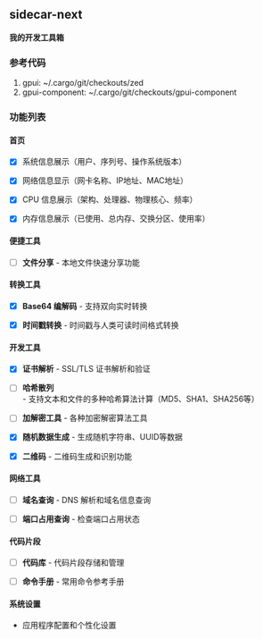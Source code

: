 ## sidecar-next

**我的开发工具箱**


### 参考代码

1. gpui: ~/.cargo/git/checkouts/zed
2. gpui-component: ~/.cargo/git/checkouts/gpui-component


### 功能列表


#### 首页
- [x] 系统信息展示（用户、序列号、操作系统版本）
- [x] 网络信息显示（网卡名称、IP地址、MAC地址）
- [x] CPU 信息展示（架构、处理器、物理核心、频率）
- [x] 内存信息展示（已使用、总内存、交换分区、使用率）


#### 便捷工具
- [ ] **文件分享** - 本地文件快速分享功能


#### 转换工具
- [x] **Base64 编解码** - 支持双向实时转换
- [x] **时间戳转换** - 时间戳与人类可读时间格式转换


#### 开发工具
- [x] **证书解析** - SSL/TLS 证书解析和验证
- [ ] **哈希散列** - 支持文本和文件的多种哈希算法计算（MD5、SHA1、SHA256等）
- [ ] **加解密工具** - 各种加密解密算法工具
- [x] **随机数据生成** - 生成随机字符串、UUID等数据
- [x] **二维码** - 二维码生成和识别功能


#### 网络工具
- [ ] **域名查询** - DNS 解析和域名信息查询
- [ ] **端口占用查询** - 检查端口占用状态


#### 代码片段
- [ ] **代码库** - 代码片段存储和管理
- [ ] **命令手册** - 常用命令参考手册


#### 系统设置
- 应用程序配置和个性化设置
